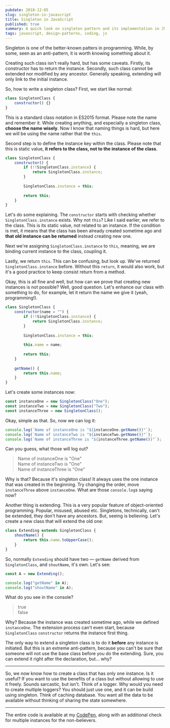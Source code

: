 ```yaml
---
pubdate: 2018-12-05
slug: singleton-in-javascript
title: Singleton in JavaScript
published: true
summary: A quick look on singleton pattern and its implementation in JS
tags: javascript, design-patterns, coding, js
---
```


Singleton is one of the better-known patters in programming. While, by some, seen as an anti-pattern, it is worth knowing something about it.

Creating such class isn't really hard, but has some caveats. Firstly, its constructor has to return the instance. Secondly, such class cannot be extended nor modified by any ancestor. Generally speaking, extending will only link to the initial instance.

So, how to write a singleton class? First, we start like normal:

```js
class SingletonClass {
	constructor() {}
}
```

This is a standard class notation in ES2015 format. Please note the name and remember it. While creating anything, and especially a singleton class, **choose the name wisely**. Now I know that naming things is hard, but here we will be using the name rather that the `this`.

Second step is to define the instance key within the class. Please note that this is static value, **it refers to the class, not to the instance of the class**.

```js
class SingletonClass {
	constructor() {
		if (!!SingletonClass.instance) {
			return SingletonClass.instance;
		}
		
		SingletonClass.instance = this;
		
		return this;
	}
}
```

Let's do some explaining. The `constructor` starts with checking whether `SingletonClass.instance` exists. Why not `this`? Like I said earlier, we refer to the class. This is its static value, not related to an instance. If the condition is met, it means that the class has been already created sometime ago and **that old instance can be returned** instead creating new one.

Next we're assigning `SingletonClass.instance` to `this`, meaning, we are binding current instance to the class, coupling it. 

Lastly, we return `this`. This can be confusing, but look up. We've returned `SingletonClass.instance` before. Without this `return`, it would also work, but it's a good practice to keep consist return from a method.

Okay, this is all fine and well, but how can we prove that creating new instances is not possible? Well, good question. Let's enhance our class with something to do, for example, let it return the name we give it (yeah, programming!).

```js
class SingletonClass {
	constructor(name = "") {
		if (!!SingletonClass.instance) {
			return SingletonClass.instance;
		}
		
		SingletonClass.instance = this;
		
		this.name = name;
		
		return this;
	}
	
	getName() {
		return this.name;
	}
}
```

Let's create some instances now:

```js
const instanceOne = new SingletonClass("One");
const instanceTwo = new SingletonClass("Two");
const instanceThree = new SingletonClass();
```

Okay, simple as that. So, now we can log it:

```js
console.log(`Name of instanceOne is "${instanceOne.getName()}"`);
console.log(`Name of instanceTwo is "${instanceTwo.getName()}"`);
console.log(`Name of instanceThree is "${instanceThree.getName()}"`);
```

Can you guess, what those will log out?

> Name of instanceOne is "One"   
> Name of instanceTwo is "One"  
> Name of instanceThree is "One"

Why is that? Because it's singleton class! It always uses the one instance that was created in the beginning. Try changing the order, move `instanceThree` above `instanceOne`. What are those `console.log`s saying now?

Another thing is extending. This is a very popular feature of object-oriented programming. Popular, misused, abused etc. Singletons, technically, can't be extended, they don't have any ancestors. But, seeing is believing. Let's create a new class that will extend the old one:

```js
class Extending extends SingletonClass {
	shoutName() {
		return this.name.toUpperCase();
	}
}
```

So, normally `Extending` should have two — `getName` derived from `SingletonClass`, and `shoutName`, it's own. Let's see:

```js
const A = new Extending();

console.log("getName" in A);
console.log("shoutName" in A);
```

What do you see in the console?

> true  
> false

Why? Because the instance was created sometime ago, while we defined `instanceOne`. The extension process can't even start, because `SingletonClass` `constructor` returns the instance first thing.

The only way to extend a singleton class is to do it **before** any instance is initiated. But this is an extreme anti-pattern, because you can't be sure that someone will not use the base class before you do the extending. Sure, you can extend it right after the declaration, but... why?

---

So, we now know how to create a class that has only one instance. Is it useful? If you want to use the benefits of a class but without allowing to use it freely. Sounds sarcastic, but isn't. Think of a logger. Why would you need to create multiple loggers? You should just use one, and it can be build using singleton. Think of caching database. You want all the data to be available without thinking of sharing the state somewhere.

---

The entire code is available at my [CodePen](https://codepen.io/tomekbuszewski/pen/mQYJbq?editors=0010), along with an additional check for multiple instances for the non-believers.
